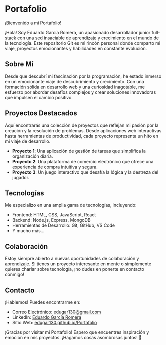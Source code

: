 # Portafolio

¡Bienvenido a mi Portafolio!

¡Hola! Soy Eduardo García Romera, un apasionado desarrollador junior full-stack con una sed insaciable de aprendizaje y crecimiento en el mundo de la tecnología. Este repositorio Git es mi rincón personal donde comparto mi viaje, proyectos emocionantes y habilidades en constante evolución.

## Sobre Mí
Desde que descubrí mi fascinación por la programación, he estado inmerso en un emocionante viaje de descubrimiento y crecimiento. Con una formación sólida en desarrollo web y una curiosidad inagotable, me esfuerzo por abordar desafíos complejos y crear soluciones innovadoras que impulsen el cambio positivo.

## Proyectos Destacados
Aquí encontrarás una colección de proyectos que reflejan mi pasión por la creación y la resolución de problemas. Desde aplicaciones web interactivas hasta herramientas de productividad, cada proyecto representa un hito en mi viaje de desarrollo.

- **Proyecto 1**: Una aplicación de gestión de tareas que simplifica la organización diaria.
- **Proyecto 2**: Una plataforma de comercio electrónico que ofrece una experiencia de compra intuitiva y segura.
- **Proyecto 3**: Un juego interactivo que desafía la lógica y la destreza del jugador.

## Tecnologías
Me especializo en una amplia gama de tecnologías, incluyendo:

- Frontend: HTML, CSS, JavaScript, React
- Backend: Node.js, Express, MongoDB
- Herramientas de Desarrollo: Git, GitHub, VS Code
- Y mucho más...

## Colaboración
Estoy siempre abierto a nuevas oportunidades de colaboración y aprendizaje. Si tienes un proyecto interesante en mente o simplemente quieres charlar sobre tecnología, ¡no dudes en ponerte en contacto conmigo!

## Contacto
¡Hablemos! Puedes encontrarme en:

- Correo Electrónico: [edugar130@gmail.com](mailto:edugar130@gmail.com)
- LinkedIn: [Eduardo García Romera](https://www.linkedin.com/in/eduardo-garc%C3%ADa-17539818a/)
- Sitio Web: [edugar130.github.io/Portafolio](https://edugar130.github.io/Portafolio/)

¡Gracias por visitar mi Portafolio! Espero que encuentres inspiración y emoción en mis proyectos. ¡Hagamos cosas asombrosas juntos! 🚀
